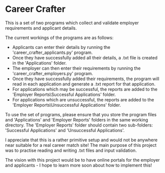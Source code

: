 # Career Crafter

This is a set of two programs which collect and validate employer requirements and applicant details.

The current workings of the programs are as follows:

- Applicants can enter their details by running the 'career_crafter_applicants.py' program.
- Once they have successfully added all their details, a .txt file is created in the 'Applications' folder.
- The employer can then enter their requirements by running the 'career_crafter_employers.py' program.
- Once they have successfully added their requirements, the program will read in each application and generate a .txt report for that application.
- For applications which may be successful, the reports are added to the 'Employer Reports\\Successful Applications' folder.
- For applications which are unsuccessful, the reports are added to the 'Employer Reports\\Unsuccessful Applications' folder.

To use the set of programs, please ensure that you store the program files and 'Applications' and 'Employer Reports' folders in the same working directory. The 'Employer Reports' folder should contain two sub-folders: 'Successful Applications' and 'Unsuccessful Applications'.

I appreciate that this is a rather primitive setup and would not be anywhere near suitable for a real career match site! The main purpose of this project was to practise reading and writing .txt files and input validation.

The vision with this project would be to have online portals for the employer and applicants - I hope to learn more soon about how to implement this!
